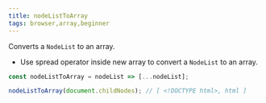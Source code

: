 ```yaml
---
title: nodeListToArray
tags: browser,array,beginner
---
```


Converts a `NodeList` to an array.

- Use spread operator inside new array to convert a `NodeList` to an array.

```js
const nodeListToArray = nodeList => [...nodeList];
```

```js
nodeListToArray(document.childNodes); // [ <!DOCTYPE html>, html ]
```
